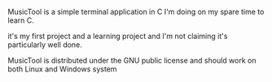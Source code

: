 MusicTool is a simple terminal application in C I'm doing on my spare time to learn C. 

it's my first project and a learning project and I'm not claiming it's particularly well done. 

MusicTool is distributed under the GNU public license and should work on both Linux and Windows system
